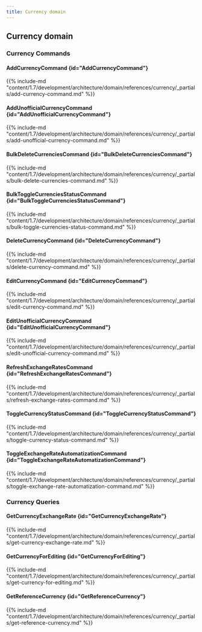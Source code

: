 ```yaml
---
title: Currency domain
---
```


## Currency domain

### Currency Commands

#### AddCurrencyCommand {id="AddCurrencyCommand"}

{{%  include-md "content/1.7/development/architecture/domain/references/currency/_partials/add-currency-command.md" %}}
#### AddUnofficialCurrencyCommand {id="AddUnofficialCurrencyCommand"}

{{%  include-md "content/1.7/development/architecture/domain/references/currency/_partials/add-unofficial-currency-command.md" %}}
#### BulkDeleteCurrenciesCommand {id="BulkDeleteCurrenciesCommand"}

{{%  include-md "content/1.7/development/architecture/domain/references/currency/_partials/bulk-delete-currencies-command.md" %}}
#### BulkToggleCurrenciesStatusCommand {id="BulkToggleCurrenciesStatusCommand"}

{{%  include-md "content/1.7/development/architecture/domain/references/currency/_partials/bulk-toggle-currencies-status-command.md" %}}
#### DeleteCurrencyCommand {id="DeleteCurrencyCommand"}

{{%  include-md "content/1.7/development/architecture/domain/references/currency/_partials/delete-currency-command.md" %}}
#### EditCurrencyCommand {id="EditCurrencyCommand"}

{{%  include-md "content/1.7/development/architecture/domain/references/currency/_partials/edit-currency-command.md" %}}
#### EditUnofficialCurrencyCommand {id="EditUnofficialCurrencyCommand"}

{{%  include-md "content/1.7/development/architecture/domain/references/currency/_partials/edit-unofficial-currency-command.md" %}}
#### RefreshExchangeRatesCommand {id="RefreshExchangeRatesCommand"}

{{%  include-md "content/1.7/development/architecture/domain/references/currency/_partials/refresh-exchange-rates-command.md" %}}
#### ToggleCurrencyStatusCommand {id="ToggleCurrencyStatusCommand"}

{{%  include-md "content/1.7/development/architecture/domain/references/currency/_partials/toggle-currency-status-command.md" %}}
#### ToggleExchangeRateAutomatizationCommand {id="ToggleExchangeRateAutomatizationCommand"}

{{%  include-md "content/1.7/development/architecture/domain/references/currency/_partials/toggle-exchange-rate-automatization-command.md" %}}

### Currency Queries

#### GetCurrencyExchangeRate {id="GetCurrencyExchangeRate"}

{{%  include-md "content/1.7/development/architecture/domain/references/currency/_partials/get-currency-exchange-rate.md" %}}
#### GetCurrencyForEditing {id="GetCurrencyForEditing"}

{{%  include-md "content/1.7/development/architecture/domain/references/currency/_partials/get-currency-for-editing.md" %}}
#### GetReferenceCurrency {id="GetReferenceCurrency"}

{{%  include-md "content/1.7/development/architecture/domain/references/currency/_partials/get-reference-currency.md" %}}
